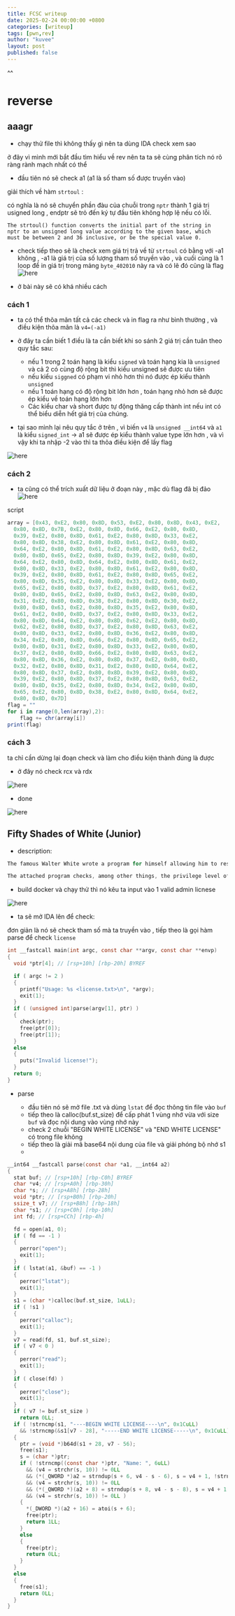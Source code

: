 ```yaml
---
title: FCSC writeup
date: 2025-02-24 00:00:00 +0800
categories: [writeup]
tags: [pwn,rev]
author: "kuvee"
layout: post
published: false
---
```


^^

# reverse

## aaagr

- chạy thử file thì không thấy gì nên ta dùng IDA check xem sao


ở đây vì mình mới bắt đầu tìm hiểu về rev nên ta ta sẽ cùng phân tích nó rõ ràng rành mạch nhất có thể

- đầu tiên nó sẽ check a1 (a1 là số tham số được truyền vào) 

giải thích về hàm ```strtoul``` : 

có nghĩa là nó sẽ chuyển phần đàu của chuỗi trong ```nptr``` thành 1 giá trị usigned long , endptr sẽ trỏ đến ký tự đầu tiên không hợp lệ nếu có lỗi.
```
The strtoul() function converts the initial part of the string in
nptr to an unsigned long value according to the given base, which
must be between 2 and 36 inclusive, or be the special value 0.
```
- check tiếp theo sẽ là check xem giá trị trả về từ ```strtoul``` có bằng với -a1 không , -a1 là giá trị của số lượng tham số truyền vào , và cuối cùng là 1 loop để in giá trị trong mảng ```byte_402010``` này ra và có lẽ đó cũng là flag
![here](/assets/images/rev1.png)

- ở bài này sẽ có khá nhiều cách 

### cách 1 

- ta có thể thõa mãn tất cả các check và in flag ra như bình thường  , và điều kiện thõa mãn là ```v4=(-a1)``` 

- ở đây ta cần biết 1 điều là ta cần biết khi so sánh 2 giá trị cần tuân theo quy tắc sau:
  - nếu 1 trong 2 toán hạng là kiểu ```signed``` và toán hạng kia là ```unsigned``` và cả 2 có cùng độ rộng bit thì kiểu unsigned sẽ được ưu tiên
  - nếu kiểu ```siggned``` có phạm vi nhỏ hơn thì nó được ép kiểu thành ```unsigned``` 
  - nếu 1 toán hạng có độ rộng bit lớn hơn , toán hạng nhỏ hơn sẽ được ép kiểu về toán hạng lớn hơn
  - Các kiểu char và short được tự động thăng cấp thành int nếu int có thể biểu diễn hết giá trị của chúng.

- tại sao mình lại nêu quy tắc ở trên , vì biến ```v4``` là ```unsigned __int64``` và ```a1``` là kiểu ```signed_int``` -> a1 sẽ được ép kiểu thành value type lớn hơn , và vì vậy khi ta nhập -2 vào thì ta thõa điều kiện để lấy flag

![here](/assets/images/fcsc2.png)

### cách 2

- ta cũng có thể trích xuất dữ liệu ở đoạn này , mặc dù flag đã bị đảo  
![here](/assets/images/fcsc3.png)

script 

```cs
array = [0x43, 0xE2, 0x80, 0x8D, 0x53, 0xE2, 0x80, 0x8D, 0x43, 0xE2,
  0x80, 0x8D, 0x7B, 0xE2, 0x80, 0x8D, 0x66, 0xE2, 0x80, 0x8D,
  0x39, 0xE2, 0x80, 0x8D, 0x61, 0xE2, 0x80, 0x8D, 0x33, 0xE2,
  0x80, 0x8D, 0x38, 0xE2, 0x80, 0x8D, 0x61, 0xE2, 0x80, 0x8D,
  0x64, 0xE2, 0x80, 0x8D, 0x61, 0xE2, 0x80, 0x8D, 0x63, 0xE2,
  0x80, 0x8D, 0x65, 0xE2, 0x80, 0x8D, 0x39, 0xE2, 0x80, 0x8D,
  0x64, 0xE2, 0x80, 0x8D, 0x64, 0xE2, 0x80, 0x8D, 0x61, 0xE2,
  0x80, 0x8D, 0x33, 0xE2, 0x80, 0x8D, 0x61, 0xE2, 0x80, 0x8D,
  0x39, 0xE2, 0x80, 0x8D, 0x61, 0xE2, 0x80, 0x8D, 0x65, 0xE2,
  0x80, 0x8D, 0x35, 0xE2, 0x80, 0x8D, 0x33, 0xE2, 0x80, 0x8D,
  0x65, 0xE2, 0x80, 0x8D, 0x37, 0xE2, 0x80, 0x8D, 0x61, 0xE2,
  0x80, 0x8D, 0x65, 0xE2, 0x80, 0x8D, 0x63, 0xE2, 0x80, 0x8D,
  0x31, 0xE2, 0x80, 0x8D, 0x38, 0xE2, 0x80, 0x8D, 0x30, 0xE2,
  0x80, 0x8D, 0x63, 0xE2, 0x80, 0x8D, 0x35, 0xE2, 0x80, 0x8D,
  0x61, 0xE2, 0x80, 0x8D, 0x37, 0xE2, 0x80, 0x8D, 0x33, 0xE2,
  0x80, 0x8D, 0x64, 0xE2, 0x80, 0x8D, 0x62, 0xE2, 0x80, 0x8D,
  0x62, 0xE2, 0x80, 0x8D, 0x37, 0xE2, 0x80, 0x8D, 0x63, 0xE2,
  0x80, 0x8D, 0x33, 0xE2, 0x80, 0x8D, 0x36, 0xE2, 0x80, 0x8D,
  0x34, 0xE2, 0x80, 0x8D, 0x66, 0xE2, 0x80, 0x8D, 0x65, 0xE2,
  0x80, 0x8D, 0x31, 0xE2, 0x80, 0x8D, 0x33, 0xE2, 0x80, 0x8D,
  0x37, 0xE2, 0x80, 0x8D, 0x66, 0xE2, 0x80, 0x8D, 0x63, 0xE2,
  0x80, 0x8D, 0x36, 0xE2, 0x80, 0x8D, 0x37, 0xE2, 0x80, 0x8D,
  0x32, 0xE2, 0x80, 0x8D, 0x31, 0xE2, 0x80, 0x8D, 0x64, 0xE2,
  0x80, 0x8D, 0x37, 0xE2, 0x80, 0x8D, 0x39, 0xE2, 0x80, 0x8D,
  0x39, 0xE2, 0x80, 0x8D, 0x37, 0xE2, 0x80, 0x8D, 0x63, 0xE2,
  0x80, 0x8D, 0x35, 0xE2, 0x80, 0x8D, 0x34, 0xE2, 0x80, 0x8D,
  0x65, 0xE2, 0x80, 0x8D, 0x38, 0xE2, 0x80, 0x8D, 0x64, 0xE2,
  0x80, 0x8D, 0x7D]
flag = ""
for i in range(0,len(array),2):
    flag += chr(array[i])
print(flag)
```

### cách 3

ta chỉ cần dừng lại đoạn check và làm cho điều kiện thành đúng là được 

- ở đây nó check rcx và rdx 

![here](/assets/images/fcsc4.png)

- done

![here](/assets/images/fcsc5.png)


## Fifty Shades of White (Junior)

- description: 

```cs
The famous Walter White wrote a program for himself allowing him to restrict access to his “professional” data. He distributes licenses sparingly, but you’ve managed to obtain one that he generated for his son! His system offers two levels of licenses: the one you obtained is the less privileged one, and you aim to acquire an “admin” license.

The attached program checks, among other things, the privilege level of the license. It will reward you if you present an “admin” license.
```

- build docker và chạy thử thì nó kêu ta input vào 1 valid admin licnese 

![here](/assets/images/fcsc6.png)

- ta sẽ mở IDA lên để check: 

đơn giản là nó sẽ check tham số mà ta truyền vào , tiếp theo là gọi hàm parse để check ```license```

```c
int __fastcall main(int argc, const char **argv, const char **envp)
{
  void *ptr[4]; // [rsp+10h] [rbp-20h] BYREF

  if ( argc != 2 )
  {
    printf("Usage: %s <license.txt>\n", *argv);
    exit(1);
  }
  if ( (unsigned int)parse(argv[1], ptr) )
  {
    check(ptr);
    free(ptr[0]);
    free(ptr[1]);
  }
  else
  {
    puts("Invalid license!");
  }
  return 0;
}
```

- parse

  - đầu tiên nó sẽ mở file .txt và dùng ```lstat``` để đọc thông tin file vào ```buf```
  - tiếp theo là calloc(buf.st_size) để cấp phát 1 vùng nhớ vừa với size ```buf``` và đọc nội dung vào vùng nhớ này 
  - check 2 chuỗi "BEGIN WHITE LICENSE" và "END WHITE LICENSE" có trong file không
  - tiếp theo là giải mã base64 nội dung của file và giải phóng bộ nhớ s1
  - 

```c
__int64 __fastcall parse(const char *a1, __int64 a2)
{
  stat buf; // [rsp+10h] [rbp-C0h] BYREF
  char *v4; // [rsp+A0h] [rbp-30h]
  char *s; // [rsp+A8h] [rbp-28h]
  void *ptr; // [rsp+B0h] [rbp-20h]
  ssize_t v7; // [rsp+B8h] [rbp-18h]
  char *s1; // [rsp+C0h] [rbp-10h]
  int fd; // [rsp+CCh] [rbp-4h]

  fd = open(a1, 0);
  if ( fd == -1 )
  {
    perror("open");
    exit(1);
  }
  if ( lstat(a1, &buf) == -1 )
  {
    perror("lstat");
    exit(1);
  }
  s1 = (char *)calloc(buf.st_size, 1uLL);
  if ( !s1 )
  {
    perror("calloc");
    exit(1);
  }
  v7 = read(fd, s1, buf.st_size);
  if ( v7 < 0 )
  {
    perror("read");
    exit(1);
  }
  if ( close(fd) )
  {
    perror("close");
    exit(1);
  }
  if ( v7 != buf.st_size )
    return 0LL;
  if ( !strncmp(s1, "----BEGIN WHITE LICENSE----\n", 0x1CuLL)
    && !strncmp(&s1[v7 - 28], "-----END WHITE LICENSE-----\n", 0x1CuLL) )
  {
    ptr = (void *)b64d(s1 + 28, v7 - 56);
    free(s1);
    s = (char *)ptr;
    if ( !strncmp((const char *)ptr, "Name: ", 6uLL)
      && (v4 = strchr(s, 10)) != 0LL
      && (*(_QWORD *)a2 = strndup(s + 6, v4 - s - 6), s = v4 + 1, !strncmp(v4 + 1, "Serial: ", 8uLL))
      && (v4 = strchr(s, 10)) != 0LL
      && (*(_QWORD *)(a2 + 8) = strndup(s + 8, v4 - s - 8), s = v4 + 1, !strncmp(v4 + 1, "Type: ", 6uLL))
      && (v4 = strchr(s, 10)) != 0LL )
    {
      *(_DWORD *)(a2 + 16) = atoi(s + 6);
      free(ptr);
      return 1LL;
    }
    else
    {
      free(ptr);
      return 0LL;
    }
  }
  else
  {
    free(s1);
    return 0LL;
  }
}
```